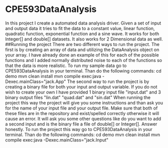 # CPE593DataAnalysis
In this project I create a automated data analysis driver.
Given a set of input and output data it tries to fit the data to a constant value, linear function, quadratic function, exponential function and a sine wave.
It works for both Integer[] and double[] datasets.
It also works for 2 Dimensional data as well.
##Running the project
There are two different ways to run the project.
The first is by creating an array of data and utilizing the DataAnalysis object on your array.
I have already done an example of this for each of the possible functions and I added normally distributed noise to each of the functions so that the data is more realistic.
To run my sample data go to CPE593DataAnalysis in your terminal. Than do the following commands:
cd demo
mvn clean install
mvn compile exec:java -Dexec.mainClass="jack.App" 
The second way to run the project is by creating a binary file for both your input and output variable. 
If you do not wish to create your own I have provided 1 binary input file "input.dat" and 3 binary output files "lin.dat" "quad.dat" and "sin.dat"
When running the project this way the project will give you some instructions and than ask you for the name of your input file and your output file.
Make sure that both of these files are in the repository and exist/spelled correctly otherwise it will cause an error. 
It will ask you some other questions like do you want to add a second input and is the binary file a file of double[] or Integer[]. Answer honestly.
To run the project this way go to CPE593DataAnalysis in your terminal. Than do the following commands:
cd demo
mvn clean install
mvn compile exec:java -Dexec.mainClass="jack.Input" 
